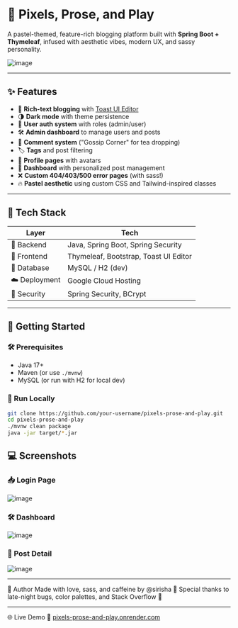 # 🌸 Pixels, Prose, and Play

A pastel-themed, feature-rich blogging platform built with **Spring Boot + Thymeleaf**, infused with aesthetic vibes, modern UX, and sassy personality.

![image](https://github.com/user-attachments/assets/33fa7e8c-6d5a-43cd-91f6-ac7332437e64)


---

## ✨ Features

- 📝 **Rich-text blogging** with [Toast UI Editor](https://ui.toast.com/tui-editor)
- 🌗 **Dark mode** with theme persistence
- 🔐 **User auth system** with roles (admin/user)
- 🛠️ **Admin dashboard** to manage users and posts
- 💬 **Comment system** ("Gossip Corner" for tea dropping)
- 🏷️ **Tags** and post filtering
- 📸 **Profile pages** with avatars
- 📃 **Dashboard** with personalized post management
- ❌ **Custom 404/403/500 error pages** (with sass!)
- 🔥 **Pastel aesthetic** using custom CSS and Tailwind-inspired classes

---

## 🎨 Tech Stack

| Layer        | Tech                                   |
|--------------|----------------------------------------|
| 🧠 Backend    | Java, Spring Boot, Spring Security     |
| 🎨 Frontend   | Thymeleaf, Bootstrap, Toast UI Editor |
| 💾 Database   | MySQL / H2 (dev)                       |
| ☁️ Deployment | Google Cloud Hosting                   |
| 🔐 Security   | Spring Security, BCrypt                |

---

## 🚀 Getting Started

### 🛠️ Prerequisites

- Java 17+
- Maven (or use `./mvnw`)
- MySQL (or run with H2 for local dev)

### 🧪 Run Locally

```bash
git clone https://github.com/your-username/pixels-prose-and-play.git
cd pixels-prose-and-play
./mvnw clean package
java -jar target/*.jar
```

## 💻 Screenshots

### 📥 Login Page
 ![image](https://github.com/user-attachments/assets/87690ed5-1342-4e0d-b4e3-4c14d77b0fd6)
### 🛠️ Dashboard
 ![image](https://github.com/user-attachments/assets/65e352de-36b8-4ae3-8eba-ca49ea4db49f)
### 📄 Post Detail
 ![image](https://github.com/user-attachments/assets/8104ad0c-200d-474c-91aa-ed5f0efbd012)

---

🧠 Author
Made with love, sass, and caffeine by @sirisha 💅
Special thanks to late-night bugs, color palettes, and Stack Overflow 🫶

---

🌐 Live Demo
🔗 [pixels-prose-and-play.onrender.com](http://pixels-proses-play-461812.el.r.appspot.com/)
